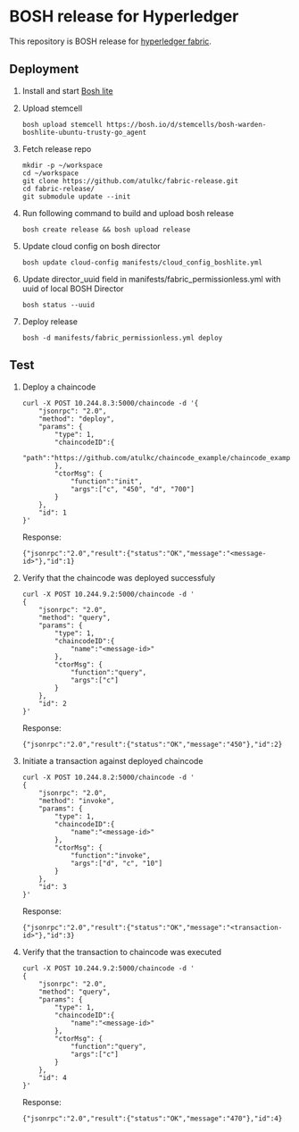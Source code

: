 # BOSH release for Hyperledger
This repository is BOSH release for [hyperledger fabric](https://github.com/hyperledger/fabric).

## Deployment

1. Install and start [Bosh lite](https://github.com/cloudfoundry/bosh-lite) 
1. Upload stemcell

	```
	bosh upload stemcell https://bosh.io/d/stemcells/bosh-warden-boshlite-ubuntu-trusty-go_agent
	```

1. Fetch release repo

	```
	mkdir -p ~/workspace
	cd ~/workspace
	git clone https://github.com/atulkc/fabric-release.git
	cd fabric-release/
	git submodule update --init
	```

1. Run following command to build and upload bosh release

	```
	bosh create release && bosh upload release
	```

1. Update cloud config on bosh director

	```
	bosh update cloud-config manifests/cloud_config_boshlite.yml
	```

1. Update director_uuid field in manifests/fabric_permissionless.yml with uuid of local BOSH Director

	```
	bosh status --uuid
	```

1. Deploy release

	```
	bosh -d manifests/fabric_permissionless.yml deploy
	```

## Test

1. Deploy a chaincode

	```
	curl -X POST 10.244.8.3:5000/chaincode -d '{
		"jsonrpc": "2.0",
		"method": "deploy",
		"params": {
			"type": 1,
			"chaincodeID":{
				"path":"https://github.com/atulkc/chaincode_example/chaincode_example01"
			},
			"ctorMsg": {
				"function":"init",
				"args":["c", "450", "d", "700"]
			}
		},
		"id": 1
	}'
	```

	Response:
	```
	{"jsonrpc":"2.0","result":{"status":"OK","message":"<message-id>"},"id":1}
	```

1. Verify that the chaincode was deployed successfuly

	```
	curl -X POST 10.244.9.2:5000/chaincode -d '
	{
		"jsonrpc": "2.0",
		"method": "query",
		"params": {
			"type": 1,
			"chaincodeID":{
				"name":"<message-id>"
			},
			"ctorMsg": {
				"function":"query",
				"args":["c"]
			}
		},
		"id": 2
	}'
	```

	Response:
	```
	{"jsonrpc":"2.0","result":{"status":"OK","message":"450"},"id":2}
	```

1. Initiate a transaction against deployed chaincode

	```
	curl -X POST 10.244.8.2:5000/chaincode -d '
	{
		"jsonrpc": "2.0",
		"method": "invoke",
		"params": {
			"type": 1,
			"chaincodeID":{
				"name":"<message-id>"
			},
			"ctorMsg": {
				"function":"invoke",
				"args":["d", "c", "10"]
			}
		},
		"id": 3
	}'
	```

	Response:
	```
	{"jsonrpc":"2.0","result":{"status":"OK","message":"<transaction-id>"},"id":3}
	```

1. Verify that the transaction to chaincode was executed

	```
	curl -X POST 10.244.9.2:5000/chaincode -d '
	{
		"jsonrpc": "2.0",
		"method": "query",
		"params": {
			"type": 1,
			"chaincodeID":{
				"name":"<message-id>"
			},
			"ctorMsg": {
				"function":"query",
				"args":["c"]
			}
		},
		"id": 4
	}'
	```

	Response:
	```
	{"jsonrpc":"2.0","result":{"status":"OK","message":"470"},"id":4}
	```

